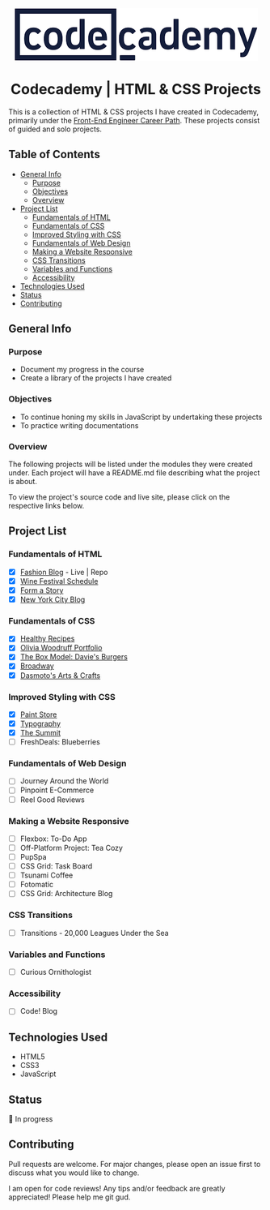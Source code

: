 <p align="center">
  <img src="./codecademy_logo.png" align="center"/>
</p>

<h1 align="center">Codecademy | HTML & CSS Projects</h1>

This is a collection of HTML & CSS projects I have created in Codecademy, primarily under the [Front-End Engineer Career Path](https://www.codecademy.com/learn/paths/front-end-engineer-career-path). These projects consist of guided and solo projects.
## Table of Contents <!-- omit in toc -->
- [General Info](#general-info)
  - [Purpose](#purpose)
  - [Objectives](#objectives)
  - [Overview](#overview)
- [Project List](#project-list)
  - [Fundamentals of HTML](#fundamentals-of-html)
  - [Fundamentals of CSS](#fundamentals-of-css)
  - [Improved Styling with CSS](#improved-styling-with-css)
  - [Fundamentals of Web Design](#fundamentals-of-web-design)
  - [Making a Website Responsive](#making-a-website-responsive)
  - [CSS Transitions](#css-transitions)
  - [Variables and Functions](#variables-and-functions)
  - [Accessibility](#accessibility)
- [Technologies Used](#technologies-used)
- [Status](#status)
- [Contributing](#contributing)

## General Info

### Purpose
- Document my progress in the course
- Create a library of the projects I have created

### Objectives
- To continue honing my skills in JavaScript by undertaking these projects
- To practice writing documentations

### Overview
The following projects will be listed under the modules they were created under. Each project will have a README.md file describing what the project is about.

To view the project's source code and live site, please click on the respective links below.

## Project List
### Fundamentals of HTML
- [x] [Fashion Blog](https://vivian-mca.github.io/html-css-codecademy-projects/Fashion%20Blog) - Live | Repo
- [x] [Wine Festival Schedule](https://vivian-mca.github.io/html-css-codecademy-projects/Wine%20Festival%20Schedule)
- [x] [Form a Story](https://vivian-mca.github.io/html-css-codecademy-projects/Form%20a%20Story)
- [x] [New York City Blog](https://vivian-mca.github.io/html-css-codecademy-projects/New%20York%20City%20Blog)

### Fundamentals of CSS
- [x] [Healthy Recipes](https://vivian-mca.github.io/html-css-codecademy-projects/Healthy%20Recipes)
- [x] [Olivia Woodruff Portfolio](https://vivian-mca.github.io/html-css-codecademy-projects/Olivia%20Woodruff%20Portfolio)
- [x] [The Box Model: Davie's Burgers](https://vivian-mca.github.io/html-css-codecademy-projects/The%20Box%20Model%20-%20Davie's%20Burgers)
- [x] [Broadway](https://vivian-mca.github.io/html-css-codecademy-projects/Broadway)
- [x] [Dasmoto's Arts & Crafts](https://vivian-mca.github.io/html-css-codecademy-projects/Dasmoto's%20Arts%20%26%20Crafts)

### Improved Styling with CSS
- [x] [Paint Store](https://vivian-mca.github.io/html-css-codecademy-projects/Paint%20Store)
- [x] [Typography](https://vivian-mca.github.io/html-css-codecademy-projects/Typography)
- [x] [The Summit](https://vivian-mca.github.io/html-css-codecademy-projects/The%20Summit)
- [ ] FreshDeals: Blueberries

### Fundamentals of Web Design
- [ ] Journey Around the World
- [ ] Pinpoint E-Commerce
- [ ] Reel Good Reviews

### Making a Website Responsive
- [ ] Flexbox: To-Do App
- [ ] Off-Platform Project: Tea Cozy
- [ ] PupSpa
- [ ] CSS Grid: Task Board
- [ ] Tsunami Coffee
- [ ] Fotomatic
- [ ] CSS Grid: Architecture Blog

### CSS Transitions
- [ ] Transitions - 20,000 Leagues Under the Sea

### Variables and Functions
- [ ] Curious Ornithologist

### Accessibility
- [ ] Code! Blog

## Technologies Used
- HTML5
- CSS3
- JavaScript
## Status
:arrows_counterclockwise: In progress

## Contributing
Pull requests are welcome. For major changes, please open an issue first to discuss what you would like to change.

I am open for code reviews! Any tips and/or feedback are greatly appreciated! Please help me git gud.
